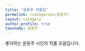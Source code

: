 ```yaml
---
title: "윤동주 작품집"
permalink: /categories/윤동주/
layout: category
author_profile: true
taxonomy: 윤동주
---
```


좋아하는 윤동주 시인의 작품 모음입니다.